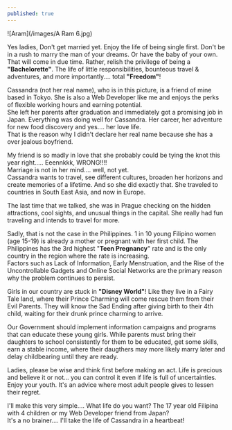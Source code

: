 ```yaml
---
published: true
---
```

![Aram](/images/A Ram 6.jpg)

Yes ladies, Don't get married yet. Enjoy the life of being single first. Don't be in a rush to marry the man of your dreams. Or have the baby of your own. That will come in due time.
Rather, relish the privilege of being a **"Bachelorette"**. The life of little responsibilities, bounteous travel & adventures, and more importantly.... total **"Freedom"**!

Cassandra (not her real name), who is in this picture, is a friend of mine based in Tokyo. She is also a Web Developer like me and enjoys the perks of flexible working hours and earning potential.   
She left her parents after graduation and immediately got a promising job in Japan. Everything was doing well for Cassandra. Her career, her adventure for new food discovery and yes.... her love life.   
That is the reason why I didn't declare her real name because she has a over jealous boyfriend. 

My friend is so madly in love that she probably could be tying the knot this year right..... Eeennkkk, WRONG!!!!   
Marriage is not in her mind.... well, not yet.   
Cassandra wants to travel, see different cultures, broaden her horizons and create memories of a lifetime. And so she did exactly that. She traveled to countries in South East Asia, and now in Europe. 

The last time that we talked, she was in Prague checking on the hidden attractions, cool sights, and unusual things in the capital. She really had fun traveling and intends to travel for more.

Sadly, that is not the case in the Philippines. 1 in 10 young Filipino women (age 15-19) is already a mother or pregnant with her first child. The Philippines has the 3rd highest "**Teen Pregnancy**" rate and is the only country in the region where the rate is increasing.   
Factors such as Lack of Information, Early Menstruation, and the Rise of the Uncontrollable Gadgets and Online Social Networks are the primary reason why the problem continues to persist.

Girls in our country are stuck in **"Disney World"**! Like they live in a Fairy Tale land, where their Prince Charming will come rescue them from their Evil Parents. They will know the Sad Ending after giving birth to their 4th child, waiting for their drunk prince charming to arrive.

Our Government should implement information campaigns and programs that can educate these young girls. While parents must bring their daughters to school consistently for them to be educated, get some skills, earn a stable income, where their daugthers may more likely marry later and delay childbearing until they are ready.

Ladies, please be wise and think first before making an act. Life is precious and believe it or not... you can control it even if life is full of uncertainties.   
Enjoy your youth. It's an advice where most adult people gives to lessen their regret. 

I'll make this very simple.... What life do you want? The 17 year old Filipina with 4 children or my Web Developer friend from Japan?   
It's a no brainer.... I'll take the life of Cassandra in a heartbeat!